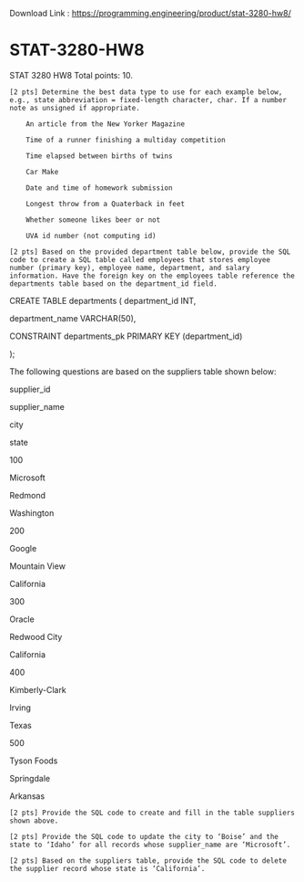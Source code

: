 Download Link : https://programming.engineering/product/stat-3280-hw8/

# STAT-3280-HW8
STAT 3280 HW8
Total points: 10.

    [2 pts] Determine the best data type to use for each example below, e.g., state abbreviation = fixed-length character, char. If a number note as unsigned if appropriate.

        An article from the New Yorker Magazine

        Time of a runner finishing a multiday competition

        Time elapsed between births of twins

        Car Make

        Date and time of homework submission

        Longest throw from a Quaterback in feet

        Whether someone likes beer or not

        UVA id number (not computing id)

    [2 pts] Based on the provided department table below, provide the SQL code to create a SQL table called employees that stores employee number (primary key), employee name, department, and salary information. Have the foreign key on the employees table reference the departments table based on the department_id field.

CREATE TABLE departments ( department_id INT,

department_name VARCHAR(50),

CONSTRAINT departments_pk PRIMARY KEY (department_id)

);

The following questions are based on the suppliers table shown below:
	

supplier_id
	

supplier_name
	

city
	

state

100
	

Microsoft
	

Redmond
	

Washington

200
	

Google
	

Mountain View
	

California

300
	

Oracle
	

Redwood City
	

California

400
	

Kimberly-Clark
	

Irving
	

Texas

500
	

Tyson Foods
	

Springdale
	

Arkansas

    [2 pts] Provide the SQL code to create and fill in the table suppliers shown above.

    [2 pts] Provide the SQL code to update the city to ‘Boise’ and the state to ‘Idaho’ for all records whose supplier_name are ‘Microsoft’.

    [2 pts] Based on the suppliers table, provide the SQL code to delete the supplier record whose state is ‘California’.
